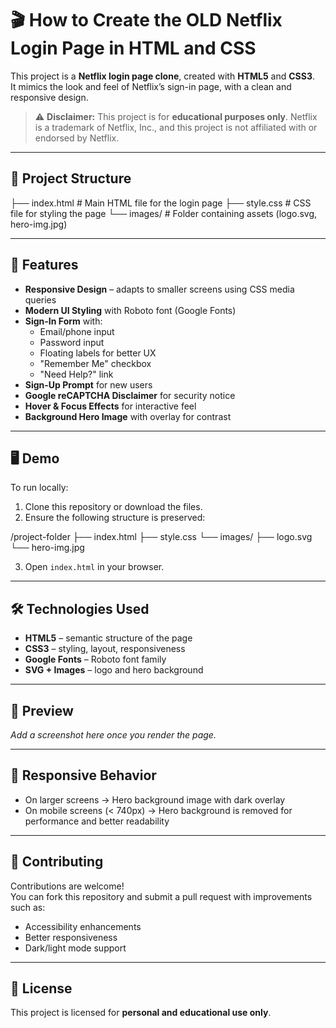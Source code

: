 # 🎬 How to Create the OLD Netflix Login Page in HTML and CSS

This project is a **Netflix login page clone**, created with **HTML5** and **CSS3**.  
It mimics the look and feel of Netflix’s sign-in page, with a clean and responsive design.  

> ⚠️ **Disclaimer:** This project is for **educational purposes only**. Netflix is a trademark of Netflix, Inc., and this project is not affiliated with or endorsed by Netflix.  

---

## 📂 Project Structure  
├── index.html # Main HTML file for the login page
├── style.css # CSS file for styling the page
└── images/ # Folder containing assets (logo.svg, hero-img.jpg)


---

## 🚀 Features  

- **Responsive Design** – adapts to smaller screens using CSS media queries  
- **Modern UI Styling** with Roboto font (Google Fonts)  
- **Sign-In Form** with:  
  - Email/phone input  
  - Password input  
  - Floating labels for better UX  
  - "Remember Me" checkbox  
  - "Need Help?" link  
- **Sign-Up Prompt** for new users  
- **Google reCAPTCHA Disclaimer** for security notice  
- **Hover & Focus Effects** for interactive feel  
- **Background Hero Image** with overlay for contrast  

---

## 🖥️ Demo  

To run locally:  

1. Clone this repository or download the files.  
2. Ensure the following structure is preserved:  

/project-folder
├── index.html
├── style.css
└── images/
├── logo.svg
└── hero-img.jpg


3. Open `index.html` in your browser.  

---

## 🛠️ Technologies Used  

- **HTML5** – semantic structure of the page  
- **CSS3** – styling, layout, responsiveness  
- **Google Fonts** – Roboto font family  
- **SVG + Images** – logo and hero background  

---

## 📸 Preview  

_Add a screenshot here once you render the page._  

---

## 📱 Responsive Behavior  

- On larger screens → Hero background image with dark overlay  
- On mobile screens (< 740px) → Hero background is removed for performance and better readability  

---

## 🤝 Contributing  

Contributions are welcome!  
You can fork this repository and submit a pull request with improvements such as:  
- Accessibility enhancements  
- Better responsiveness  
- Dark/light mode support  

---

## 📜 License  

This project is licensed for **personal and educational use only**.  

